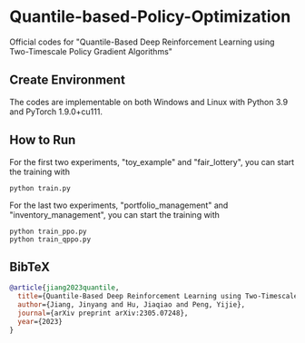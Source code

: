 # Quantile-based-Policy-Optimization
Official codes for "Quantile-Based Deep Reinforcement Learning using Two-Timescale Policy Gradient Algorithms"

## Create Environment
The codes are implementable on both Windows and Linux with Python 3.9 and PyTorch 1.9.0+cu111.
 
## How to Run
For the first two experiments, "toy_example" and "fair_lottery", you can start the training with
```
python train.py
```

For the last two experiments, "portfolio_management" and "inventory_management", you can start the training with
```
python train_ppo.py
python train_qppo.py
```

## BibTeX

```bibtex
@article{jiang2023quantile,
  title={Quantile-Based Deep Reinforcement Learning using Two-Timescale Policy Gradient Algorithms},
  author={Jiang, Jinyang and Hu, Jiaqiao and Peng, Yijie},
  journal={arXiv preprint arXiv:2305.07248},
  year={2023}
}
```
